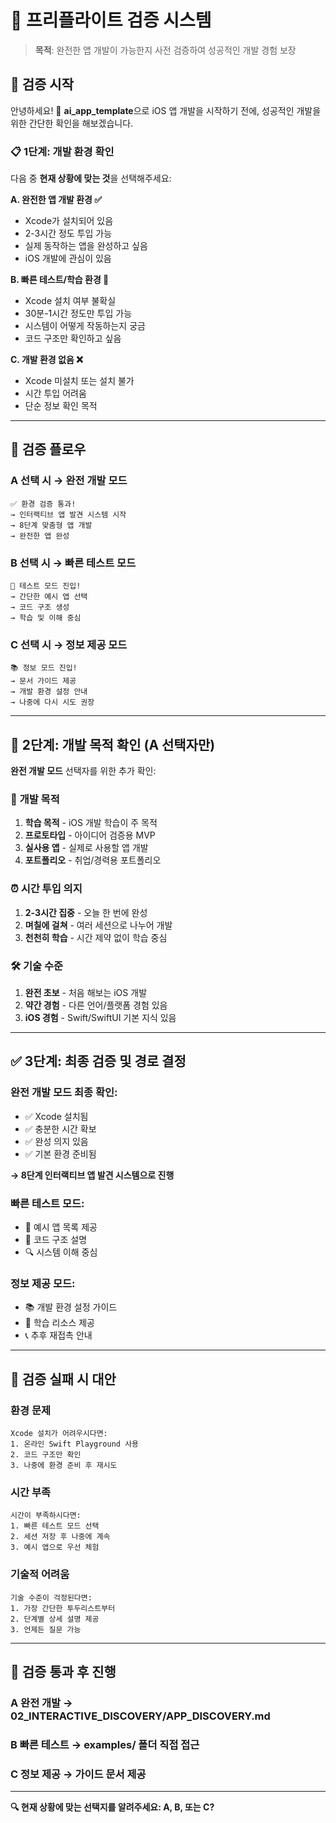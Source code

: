 # 🚀 프리플라이트 검증 시스템

> **목적**: 완전한 앱 개발이 가능한지 사전 검증하여 성공적인 개발 경험 보장

## 🎯 검증 시작

안녕하세요! 🚀 **ai_app_template**으로 iOS 앱 개발을 시작하기 전에, 성공적인 개발을 위한 간단한 확인을 해보겠습니다.

### 📋 **1단계: 개발 환경 확인**

다음 중 **현재 상황에 맞는 것**을 선택해주세요:

**A. 완전한 앱 개발 환경 ✅**
- Xcode가 설치되어 있음
- 2-3시간 정도 투입 가능
- 실제 동작하는 앱을 완성하고 싶음
- iOS 개발에 관심이 있음

**B. 빠른 테스트/학습 환경 🧪**
- Xcode 설치 여부 불확실
- 30분-1시간 정도만 투입 가능
- 시스템이 어떻게 작동하는지 궁금
- 코드 구조만 확인하고 싶음

**C. 개발 환경 없음 ❌**
- Xcode 미설치 또는 설치 불가
- 시간 투입 어려움
- 단순 정보 확인 목적

---

## 🔄 검증 플로우

### **A 선택 시 → 완전 개발 모드**
```
✅ 환경 검증 통과!
→ 인터랙티브 앱 발견 시스템 시작
→ 8단계 맞춤형 앱 개발
→ 완전한 앱 완성
```

### **B 선택 시 → 빠른 테스트 모드**
```
🧪 테스트 모드 진입!
→ 간단한 예시 앱 선택
→ 코드 구조 생성
→ 학습 및 이해 중심
```

### **C 선택 시 → 정보 제공 모드**
```
📚 정보 모드 진입!
→ 문서 가이드 제공
→ 개발 환경 설정 안내
→ 나중에 다시 시도 권장
```

---

## 📝 **2단계: 개발 목적 확인** (A 선택자만)

**완전 개발 모드** 선택자를 위한 추가 확인:

### 🎯 **개발 목적**
1. **학습 목적** - iOS 개발 학습이 주 목적
2. **프로토타입** - 아이디어 검증용 MVP
3. **실사용 앱** - 실제로 사용할 앱 개발
4. **포트폴리오** - 취업/경력용 포트폴리오

### ⏰ **시간 투입 의지**
1. **2-3시간 집중** - 오늘 한 번에 완성
2. **며칠에 걸쳐** - 여러 세션으로 나누어 개발
3. **천천히 학습** - 시간 제약 없이 학습 중심

### 🛠️ **기술 수준**
1. **완전 초보** - 처음 해보는 iOS 개발
2. **약간 경험** - 다른 언어/플랫폼 경험 있음
3. **iOS 경험** - Swift/SwiftUI 기본 지식 있음

---

## ✅ **3단계: 최종 검증 및 경로 결정**

### **완전 개발 모드 최종 확인:**
- ✅ Xcode 설치됨
- ✅ 충분한 시간 확보
- ✅ 완성 의지 있음
- ✅ 기본 환경 준비됨

**→ 8단계 인터랙티브 앱 발견 시스템으로 진행**

### **빠른 테스트 모드:**
- 🧪 예시 앱 목록 제공
- 📝 코드 구조 설명
- 🔍 시스템 이해 중심

### **정보 제공 모드:**
- 📚 개발 환경 설정 가이드
- 🎯 학습 리소스 제공
- 📞 추후 재접촉 안내

---

## 🚨 **검증 실패 시 대안**

### **환경 문제**
```
Xcode 설치가 어려우시다면:
1. 온라인 Swift Playground 사용
2. 코드 구조만 확인
3. 나중에 환경 준비 후 재시도
```

### **시간 부족**
```
시간이 부족하시다면:
1. 빠른 테스트 모드 선택
2. 세션 저장 후 나중에 계속
3. 예시 앱으로 우선 체험
```

### **기술적 어려움**
```
기술 수준이 걱정된다면:
1. 가장 간단한 투두리스트부터
2. 단계별 상세 설명 제공
3. 언제든 질문 가능
```

---

## 🎉 **검증 통과 후 진행**

### **A 완전 개발 → 02_INTERACTIVE_DISCOVERY/APP_DISCOVERY.md**
### **B 빠른 테스트 → examples/ 폴더 직접 접근**
### **C 정보 제공 → 가이드 문서 제공**

---

**🔍 현재 상황에 맞는 선택지를 알려주세요: A, B, 또는 C?**